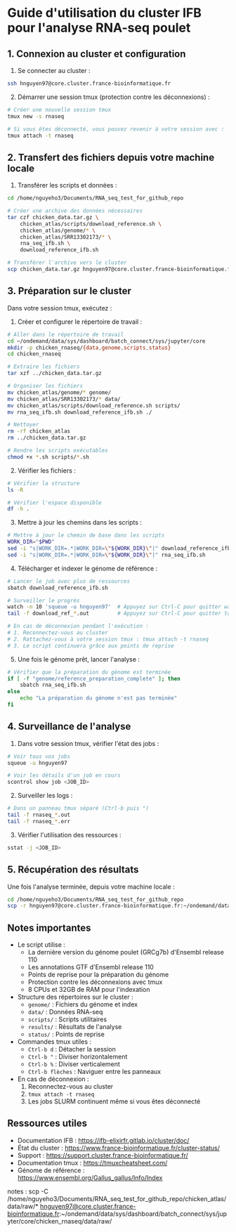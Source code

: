 # Guide d'utilisation du cluster IFB pour l'analyse RNA-seq poulet

## 1. Connexion au cluster et configuration

1. Se connecter au cluster :
```bash
ssh hnguyen97@core.cluster.france-bioinformatique.fr
```

2. Démarrer une session tmux (protection contre les déconnexions) :
```bash
# Créer une nouvelle session tmux
tmux new -s rnaseq

# Si vous êtes déconnecté, vous pouvez revenir à votre session avec :
tmux attach -t rnaseq
```

## 2. Transfert des fichiers depuis votre machine locale

1. Transférer les scripts et données :
```bash
cd /home/nguyeho3/Documents/RNA_seq_test_for_github_repo

# Créer une archive des données nécessaires
tar czf chicken_data.tar.gz \
    chicken_atlas/scripts/download_reference.sh \
    chicken_atlas/genome/* \
    chicken_atlas/SRR13302173/* \
    rna_seq_ifb.sh \
    download_reference_ifb.sh

# Transférer l'archive vers le cluster
scp chicken_data.tar.gz hnguyen97@core.cluster.france-bioinformatique.fr:~/ondemand/data/sys/dashboard/batch_connect/sys/jupyter/core/
```

## 3. Préparation sur le cluster

Dans votre session tmux, exécutez :

1. Créer et configurer le répertoire de travail :
```bash
# Aller dans le répertoire de travail
cd ~/ondemand/data/sys/dashboard/batch_connect/sys/jupyter/core
mkdir -p chicken_rnaseq/{data,genome,scripts,status}
cd chicken_rnaseq

# Extraire les fichiers
tar xzf ../chicken_data.tar.gz

# Organiser les fichiers
mv chicken_atlas/genome/* genome/
mv chicken_atlas/SRR13302173/* data/
mv chicken_atlas/scripts/download_reference.sh scripts/
mv rna_seq_ifb.sh download_reference_ifb.sh ./

# Nettoyer
rm -rf chicken_atlas
rm ../chicken_data.tar.gz

# Rendre les scripts exécutables
chmod +x *.sh scripts/*.sh
```

2. Vérifier les fichiers :
```bash
# Vérifier la structure
ls -R

# Vérifier l'espace disponible
df -h .
```

3. Mettre à jour les chemins dans les scripts :
```bash
# Mettre à jour le chemin de base dans les scripts
WORK_DIR="$PWD"
sed -i "s|WORK_DIR=.*|WORK_DIR=\"${WORK_DIR}\"|" download_reference_ifb.sh
sed -i "s|WORK_DIR=.*|WORK_DIR=\"${WORK_DIR}\"|" rna_seq_ifb.sh
```

4. Télécharger et indexer le génome de référence :
```bash
# Lancer le job avec plus de ressources
sbatch download_reference_ifb.sh

# Surveiller le progrès
watch -n 10 'squeue -u hnguyen97'  # Appuyez sur Ctrl-C pour quitter watch
tail -f download_ref_*.out         # Appuyez sur Ctrl-C pour quitter tail

# En cas de déconnexion pendant l'exécution :
# 1. Reconnectez-vous au cluster
# 2. Rattachez-vous à votre session tmux : tmux attach -t rnaseq
# 3. Le script continuera grâce aux points de reprise
```

5. Une fois le génome prêt, lancer l'analyse :
```bash
# Vérifier que la préparation du génome est terminée
if [ -f "genome/reference_preparation_complete" ]; then
    sbatch rna_seq_ifb.sh
else
    echo "La préparation du génome n'est pas terminée"
fi
```

## 4. Surveillance de l'analyse

1. Dans votre session tmux, vérifier l'état des jobs :
```bash
# Voir tous vos jobs
squeue -u hnguyen97

# Voir les détails d'un job en cours
scontrol show job <JOB_ID>
```

2. Surveiller les logs :
```bash
# Dans un panneau tmux séparé (Ctrl-b puis ")
tail -f rnaseq_*.out
tail -f rnaseq_*.err
```

3. Vérifier l'utilisation des ressources :
```bash
sstat -j <JOB_ID>
```

## 5. Récupération des résultats

Une fois l'analyse terminée, depuis votre machine locale :
```bash
cd /home/nguyeho3/Documents/RNA_seq_test_for_github_repo
scp -r hnguyen97@core.cluster.france-bioinformatique.fr:~/ondemand/data/sys/dashboard/batch_connect/sys/jupyter/core/chicken_rnaseq/results/ ./
```

## Notes importantes

- Le script utilise :
  - La dernière version du génome poulet (GRCg7b) d'Ensembl release 110
  - Les annotations GTF d'Ensembl release 110
  - Points de reprise pour la préparation du génome
  - Protection contre les déconnexions avec tmux
  - 8 CPUs et 32GB de RAM pour l'indexation
- Structure des répertoires sur le cluster :
  - `genome/` : Fichiers du génome et index
  - `data/` : Données RNA-seq
  - `scripts/` : Scripts utilitaires
  - `results/` : Résultats de l'analyse
  - `status/` : Points de reprise
- Commandes tmux utiles :
  - `Ctrl-b d` : Détacher la session
  - `Ctrl-b "` : Diviser horizontalement
  - `Ctrl-b %` : Diviser verticalement
  - `Ctrl-b flèches` : Naviguer entre les panneaux
- En cas de déconnexion :
  1. Reconnectez-vous au cluster
  2. `tmux attach -t rnaseq`
  3. Les jobs SLURM continuent même si vous êtes déconnecté

## Ressources utiles

- Documentation IFB : https://ifb-elixirfr.gitlab.io/cluster/doc/
- État du cluster : https://www.france-bioinformatique.fr/cluster-status/
- Support : https://support.cluster.france-bioinformatique.fr/
- Documentation tmux : https://tmuxcheatsheet.com/
- Génome de référence : https://www.ensembl.org/Gallus_gallus/Info/Index 

notes : 
scp -C /home/nguyeho3/Documents/RNA_seq_test_for_github_repo/chicken_atlas/data/raw/* hnguyen97@core.cluster.france-bioinformatique.fr:~/ondemand/data/sys/dashboard/batch_connect/sys/jupyter/core/chicken_rnaseq/data/raw/